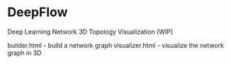 # DeepFlow
Deep Learning Network 3D Topology Visualization (WIP)

builder.html - build a network graph
visualizer.html - visualize the network graph in 3D
